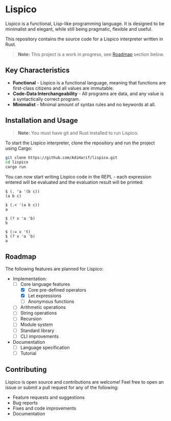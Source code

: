 # Lispico

Lispico is a functional, Lisp-like programming language. It is designed to be minimalist and elegant, while still being pragmatic, flexible and useful.

This repository contains the source code for a Lispico interpreter written in Rust.

> **Note:** This project is a work in progress, see [Roadmap](#roadmap) section below.

## Key Characteristics

- **Functional** - Lispico is a functional language, meaning that functions are first-class citizens and all values are immutable.
- **Code-Data Interchangeability** - All programs are data, and any value is a syntactically correct program.
- **Minimalist** - Minimal amount of syntax rules and no keywords at all.

## Installation and Usage

> **Note:** You must have git and Rust installed to run Lispico.

To start the Lispico interpreter, clone the repository and run the project using Cargo:

```bash
git clone https://github.com/AdiHarif/lispico.git
cd lispico
cargo run
```

You can now start writing Lispico code in the REPL - each expression entered will be evaluated and the evaluation result will be printed:
```
$ (. 'a '(b c))
(a b c)

$ (.< '(a b c))
a

$ (? x 'a 'b)
b

$ (:= x 't)
$ (? x 'a 'b)
a
```

## Roadmap

The following features are planned for Lispico:
- Implementation:
    - [ ] Core language features
        - [x] Core pre-defined operators
        - [x] Let expressions
        - [ ] Anonymous functions
    - [ ] Arithmetic operations
    - [ ] String operations
    - [ ] Recursion
    - [ ] Module system
    - [ ] Standard library
    - [ ] CLI improvements
- Documentation
    - [ ] Language specification
    - [ ] Tutorial

## Contributing

Lispico is open source and contributions are welcome! Feel free to open an issue or submit a pull request for any of the following:
- Feature requests and suggestions
- Bug reports
- Fixes and code improvements
- Documentation
